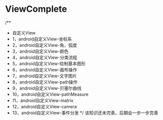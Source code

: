 # ViewComplete
/**
 * 自定义View
 * 1，android自定义View-坐标系
 * 2，android自定义View-角，弧度
 * 3，android自定义View-颜色
 * 4，android自定义View-分类流程
 * 5，android自定义View-绘制基本图形
 * 6，android自定义View-画布操作
 * 7，android自定义View-文字图片
 * 8，android自定义View-path操作
 * 9，android自定义View-贝塞尔曲线
 * 10，android自定义View-pathMeasure
 * 11，android自定义View-matrix
 * 12，android自定义View-camera
 * 13，android自定义View-事件分发
 */
该知识还未完善，后期会一步一步完善
